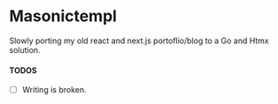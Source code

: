 # Masonictempl
Slowly porting my old react and next.js portoflio/blog to a Go and Htmx solution. 


#### TODOS
- [ ] Writing is broken.
